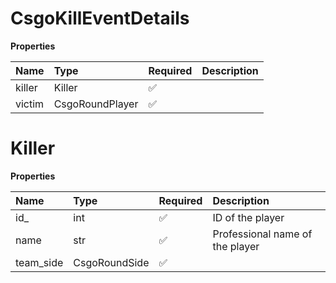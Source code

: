 # CsgoKillEventDetails

**Properties**

| Name   | Type            | Required | Description |
| :----- | :-------------- | :------- | :---------- |
| killer | Killer          | ✅       |             |
| victim | CsgoRoundPlayer | ✅       |             |

# Killer

**Properties**

| Name      | Type          | Required | Description                     |
| :-------- | :------------ | :------- | :------------------------------ |
| id\_      | int           | ✅       | ID of the player                |
| name      | str           | ✅       | Professional name of the player |
| team_side | CsgoRoundSide | ✅       |                                 |

<!-- This file was generated by liblab | https://liblab.com/ -->

